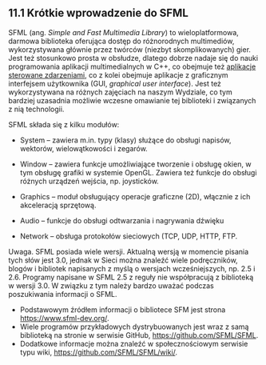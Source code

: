 ## 11.1 Krótkie wprowadzenie do SFML

SFML (ang. *Simple and Fast Multimedia Library*) to wieloplatformowa, darmowa biblioteka oferująca dostęp do różnorodnych multimediów, wykorzystywana głównie przez twórców (niezbyt skomplikowanych) gier. Jest też stosunkowo prosta w obsłudze, dlatego dobrze nadaje się do nauki programowania aplikacji multimedialnych w C++, co obejmuje też [aplikacje sterowane zdarzeniami](https://en.wikipedia.org/wiki/Event-driven_programming), co z kolei obejmuje aplikacje z graficznym interfejsem użytkownika (GUI, *graphical user interface*). Jest też wykorzystywana na różnych zajęciach na naszym Wydziale, co tym bardziej uzasadnia możliwie wczesne omawianie tej biblioteki i związanych z nią technologii.

SFML składa się z kilku modułów:

- System – zawiera m.in. typy (klasy) służące do obsługi napisów, wektorów, wielowątkowości i zegarów.

- Window – zawiera funkcje umożliwiające tworzenie i obsługę okien, w tym obsługę grafiki w systemie OpenGL. Zawiera też funkcje do obsługi różnych urządzeń wejścia, np. joysticków. 
- Graphics – moduł obsługujący operacje graficzne (2D), włącznie z ich akceleracją sprzętową.
- Audio – funkcje do obsługi odtwarzania i nagrywania dźwięku
- Network – obsługa protokołów sieciowych (TCP,  UDP, HTTP, FTP.

Uwaga. SFML posiada wiele wersji. Aktualną wersją w momencie pisania tych słów jest 3.0, jednak w Sieci można znaleźć wiele podręczników, blogów i bibliotek napisanych z myślą o wersjach wcześniejszych, np. 2.5 i 2.6. Programy napisane w SFML 2.5 z reguły nie współpracują z biblioteką w wersji 3.0. W związku z tym należy bardzo uważać podczas poszukiwania informacji o SFML. 

- Podstawowym źródłem informacji o bibliotece SFM jest strona https://www.sfml-dev.org/. 
- Wiele programów przykładowych dystrybuowanych jest wraz z samą biblioteką na stronie w serwisie GitHub, https://github.com/SFML/SFML. 
- Dodatkowe informacje można znaleźć w społecznościowym serwisie typu wiki, https://github.com/SFML/SFML/wiki/. 



